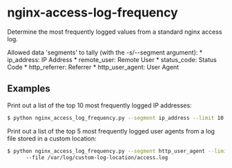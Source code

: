 # nginx-access-log-frequency

Determine the most frequently logged values from a standard nginx access log.

Allowed data 'segments' to tally (with the -s/--segment argument):
    * ip_address: IP Address
    * remote_user: Remote User
    * status_code: Status Code
    * http_referrer: Referrer
    * http_user_agent: User Agent

## Examples
Print out a list of the top 10 most frequently logged IP addresses:

```bash
$ python nginx_access_log_frequency.py --segment ip_address --limit 10
```

Print out a list of the top 5 most frequently logged user agents from
a log file stored in a custom location:

```bash
$ python nginx_access_log_frequency.py --segment http_user_agent --limit 5
      --file /var/log/custom-log-location/access.log
```
